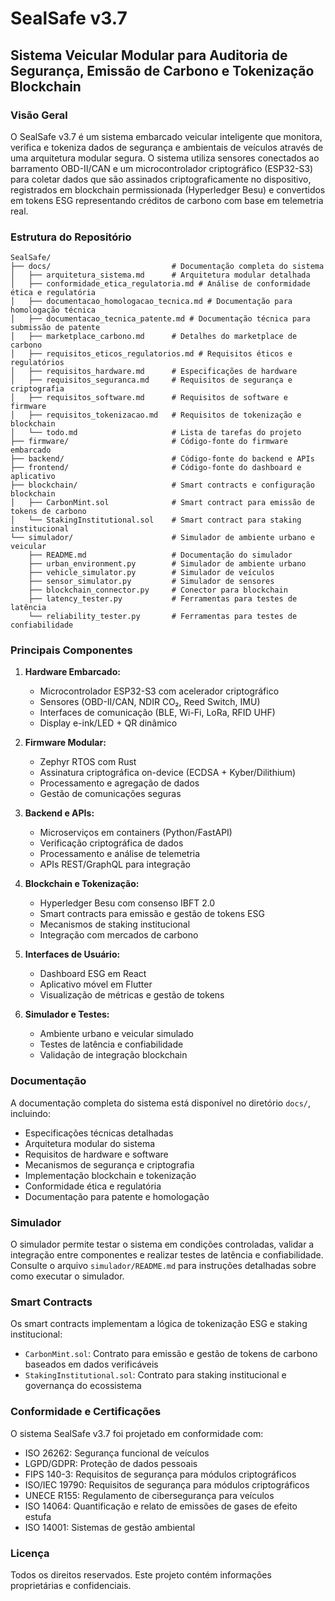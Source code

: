 # SealSafe v3.7

## Sistema Veicular Modular para Auditoria de Segurança, Emissão de Carbono e Tokenização Blockchain

### Visão Geral

O SealSafe v3.7 é um sistema embarcado veicular inteligente que monitora, verifica e tokeniza dados de segurança e ambientais de veículos através de uma arquitetura modular segura. O sistema utiliza sensores conectados ao barramento OBD-II/CAN e um microcontrolador criptográfico (ESP32-S3) para coletar dados que são assinados criptograficamente no dispositivo, registrados em blockchain permissionada (Hyperledger Besu) e convertidos em tokens ESG representando créditos de carbono com base em telemetria real.

### Estrutura do Repositório

```
SealSafe/
├── docs/                           # Documentação completa do sistema
│   ├── arquitetura_sistema.md      # Arquitetura modular detalhada
│   ├── conformidade_etica_regulatoria.md # Análise de conformidade ética e regulatória
│   ├── documentacao_homologacao_tecnica.md # Documentação para homologação técnica
│   ├── documentacao_tecnica_patente.md # Documentação técnica para submissão de patente
│   ├── marketplace_carbono.md      # Detalhes do marketplace de carbono
│   ├── requisitos_eticos_regulatorios.md # Requisitos éticos e regulatórios
│   ├── requisitos_hardware.md      # Especificações de hardware
│   ├── requisitos_seguranca.md     # Requisitos de segurança e criptografia
│   ├── requisitos_software.md      # Requisitos de software e firmware
│   ├── requisitos_tokenizacao.md   # Requisitos de tokenização e blockchain
│   └── todo.md                     # Lista de tarefas do projeto
├── firmware/                       # Código-fonte do firmware embarcado
├── backend/                        # Código-fonte do backend e APIs
├── frontend/                       # Código-fonte do dashboard e aplicativo
├── blockchain/                     # Smart contracts e configuração blockchain
│   ├── CarbonMint.sol              # Smart contract para emissão de tokens de carbono
│   └── StakingInstitutional.sol    # Smart contract para staking institucional
└── simulador/                      # Simulador de ambiente urbano e veicular
    ├── README.md                   # Documentação do simulador
    ├── urban_environment.py        # Simulador de ambiente urbano
    ├── vehicle_simulator.py        # Simulador de veículos
    ├── sensor_simulator.py         # Simulador de sensores
    ├── blockchain_connector.py     # Conector para blockchain
    ├── latency_tester.py           # Ferramentas para testes de latência
    └── reliability_tester.py       # Ferramentas para testes de confiabilidade
```

### Principais Componentes

1. **Hardware Embarcado:**
   - Microcontrolador ESP32-S3 com acelerador criptográfico
   - Sensores (OBD-II/CAN, NDIR CO₂, Reed Switch, IMU)
   - Interfaces de comunicação (BLE, Wi-Fi, LoRa, RFID UHF)
   - Display e-ink/LED + QR dinâmico

2. **Firmware Modular:**
   - Zephyr RTOS com Rust
   - Assinatura criptográfica on-device (ECDSA + Kyber/Dilithium)
   - Processamento e agregação de dados
   - Gestão de comunicações seguras

3. **Backend e APIs:**
   - Microserviços em containers (Python/FastAPI)
   - Verificação criptográfica de dados
   - Processamento e análise de telemetria
   - APIs REST/GraphQL para integração

4. **Blockchain e Tokenização:**
   - Hyperledger Besu com consenso IBFT 2.0
   - Smart contracts para emissão e gestão de tokens ESG
   - Mecanismos de staking institucional
   - Integração com mercados de carbono

5. **Interfaces de Usuário:**
   - Dashboard ESG em React
   - Aplicativo móvel em Flutter
   - Visualização de métricas e gestão de tokens

6. **Simulador e Testes:**
   - Ambiente urbano e veicular simulado
   - Testes de latência e confiabilidade
   - Validação de integração blockchain

### Documentação

A documentação completa do sistema está disponível no diretório `docs/`, incluindo:

- Especificações técnicas detalhadas
- Arquitetura modular do sistema
- Requisitos de hardware e software
- Mecanismos de segurança e criptografia
- Implementação blockchain e tokenização
- Conformidade ética e regulatória
- Documentação para patente e homologação

### Simulador

O simulador permite testar o sistema em condições controladas, validar a integração entre componentes e realizar testes de latência e confiabilidade. Consulte o arquivo `simulador/README.md` para instruções detalhadas sobre como executar o simulador.

### Smart Contracts

Os smart contracts implementam a lógica de tokenização ESG e staking institucional:

- `CarbonMint.sol`: Contrato para emissão e gestão de tokens de carbono baseados em dados verificáveis
- `StakingInstitutional.sol`: Contrato para staking institucional e governança do ecossistema

### Conformidade e Certificações

O sistema SealSafe v3.7 foi projetado em conformidade com:

- ISO 26262: Segurança funcional de veículos
- LGPD/GDPR: Proteção de dados pessoais
- FIPS 140-3: Requisitos de segurança para módulos criptográficos
- ISO/IEC 19790: Requisitos de segurança para módulos criptográficos
- UNECE R155: Regulamento de cibersegurança para veículos
- ISO 14064: Quantificação e relato de emissões de gases de efeito estufa
- ISO 14001: Sistemas de gestão ambiental

### Licença

Todos os direitos reservados. Este projeto contém informações proprietárias e confidenciais.
